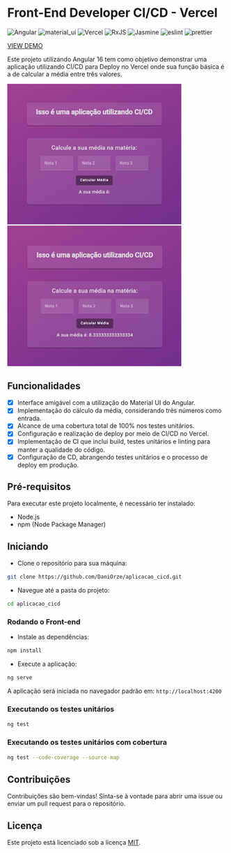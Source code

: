 # Front-End Developer CI/CD - Vercel

![Angular](https://img.shields.io/badge/Angular-DD0031?style=for-the-badge&logo=angular&logoColor=white)
![material_ui](https://img.shields.io/badge/Material%20UI-007FFF?style=for-the-badge&logo=mui&logoColor=white)
![Vercel](https://img.shields.io/badge/Vercel-000000?style=for-the-badge&logo=vercel&logoColor=white)
![RxJS](https://img.shields.io/badge/RxJS-B7178C?style=for-the-badge&logo=reactivex&logoColor=white)
![Jasmine](https://img.shields.io/badge/Jasmine-8A4182?style=for-the-badge&logo=jasmine&logoColor=white)
![eslint](https://img.shields.io/badge/eslint-3A33D1?style=for-the-badge&logo=eslint&logoColor=white)
![prettier](https://img.shields.io/badge/prettier-1A2C34?style=for-the-badge&logo=prettier&logoColor=F7BA3E)

[VIEW DEMO](https://aplicacao-cicd.vercel.app/)

Este projeto utilizando Angular 16 tem como objetivo demonstrar uma aplicação utilizando CI/CD para Deploy no Vercel onde sua função básica é a de calcular a média entre três valores.

<p align="center">
  <p>
    <img src="src/assets/tela_media.png" width="400px" />
    <img src="src/assets/teste_media.png" width="400px" />
  </p>
</p>

## Funcionalidades

- [x] Interface amigável com a utilização do Material UI do Angular.
- [x] Implementação do cálculo da média, considerando três números como entrada.
- [x] Alcance de uma cobertura total de 100% nos testes unitários.
- [x] Configuração e realização de deploy por meio de CI/CD no Vercel.
- [x] Implementação de CI que inclui build, testes unitários e linting para manter a qualidade do código.
- [x] Configuração de CD, abrangendo testes unitários e o processo de deploy em produção.

## Pré-requisitos

Para executar este projeto localmente, é necessário ter instalado:

- Node.js
- npm (Node Package Manager)

## Iniciando

- Clone o repositório para sua máquina:

```bash
git clone https://github.com/DaniOrze/aplicacao_cicd.git
```

- Navegue até a pasta do projeto:

```bash
cd aplicacao_cicd
```

### Rodando o Front-end

- Instale as dependências:

```bash
npm install
```

- Execute a aplicação:

```bash
ng serve
```

A aplicação será iniciada no navegador padrão em: `http://localhost:4200`

### Executando os testes unitários

```bash
ng test
```

### Executando os testes unitários com cobertura

```bash
ng test --code-coverage --source-map
```

## Contribuições

Contribuições são bem-vindas! Sinta-se à vontade para abrir uma issue ou enviar um pull request para o repositório.

## Licença

Este projeto está licenciado sob a licença [MIT](./LICENSE).
